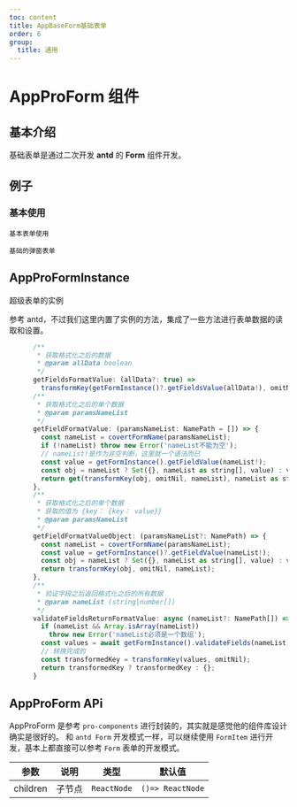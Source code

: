 ```yaml
---
toc: content
title: AppBaseForm基础表单
order: 6
group:
  title: 通用
---
```


# AppProForm 组件

## 基本介绍

基础表单是通过二次开发 **antd** 的 **Form** 组件开发。

## 例子

### 基本使用

<code src="./demos/base.tsx">基本表单使用</code>

<code src="./demos/drawer-form.tsx">基础的弹窗表单</code>

## AppProFormInstance

超级表单的实例

参考 antd，不过我们这里内置了实例的方法，集成了一些方法进行表单数据的读取和设置。

```js
      /**
       * 获取格式化之后的数据
       * @param allData boolean
       */
      getFieldsFormatValue: (allData?: true) =>
        transformKey(getFormInstance()?.getFieldsValue(allData!), omitNil),
      /**
       * 获取格式化之后的单个数据
       * @param paramsNameList
       */
      getFieldFormatValue: (paramsNameList: NamePath = []) => {
        const nameList = covertFormName(paramsNameList);
        if (!nameList) throw new Error('nameList不能为空');
        // nameList!是作为非空判断，这里就一个语法而已
        const value = getFormInstance().getFieldValue(nameList!);
        const obj = nameList ? Set({}, nameList as string[], value) : value;
        return get(transformKey(obj, omitNil, nameList), nameList as string[]);
      },
      /**
       * 获取格式化之后的单个数据
       * 获取的值为 {key： {key： value}}
       * @param paramsNameList
       */
      getFieldFormatValueObject: (paramsNameList?: NamePath) => {
        const nameList = covertFormName(paramsNameList);
        const value = getFormInstance()?.getFieldValue(nameList!);
        const obj = nameList ? Set({}, nameList as string[], value) : value;
        return transformKey(obj, omitNil, nameList);
      },
      /**
       * 验证字段之后返回格式化之后的所有数据
       * @param nameList (string|number[])
       */
      validateFieldsReturnFormatValue: async (nameList?: NamePath[]) => {
        if (nameList && Array.isArray(nameList))
          throw new Error('nameList必须是一个数组');
        const values = await getFormInstance().validateFields(nameList);
        // 转换完成的
        const transformedKey = transformKey(values, omitNil);
        return transformedKey ? transformedKey : {};
      }
```

## AppProForm APi

AppProForm 是参考 `pro-components` 进行封装的，其实就是感觉他的组件库设计确实是很好的。 和 `antd Form` 开发模式一样，可以继续使用 `FormItem` 进行开发，基本上都直接可以参考 `Form` 表单的开发模式。

<API id="AppBaseForm"></API>

| 参数     | 说明   | 类型        | 默认值           |
| -------- | ------ | ----------- | ---------------- |
| children | 子节点 | `ReactNode` | `()=> ReactNode` |

